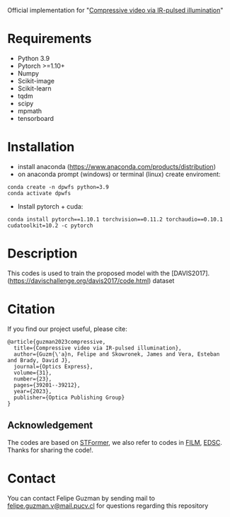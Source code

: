 Official implementation for "[Compressive video via IR-pulsed illumination](https://doi.org/10.1364/OE.506011)"

# Requirements

* Python 3.9
* Pytorch >=1.10+
* Numpy
* Scikit-image
* Scikit-learn
* tqdm
* scipy
* mpmath
* tensorboard

# Installation
- install anaconda (https://www.anaconda.com/products/distribution)
- on anaconda prompt (windows) or terminal (linux) create enviroment:
```
conda create -n dpwfs python=3.9
conda activate dpwfs
```
- Install pytorch + cuda:
```
conda install pytorch==1.10.1 torchvision==0.11.2 torchaudio==0.10.1 cudatoolkit=10.2 -c pytorch
```

# Description
This codes is used to train the proposed model with the [DAVIS2017].(https://davischallenge.org/davis2017/code.html) dataset



# Citation
If you find our project useful, please cite:

```
@article{guzman2023compressive,
  title={Compressive video via IR-pulsed illumination},
  author={Guzm{\'a}n, Felipe and Skowronek, James and Vera, Esteban and Brady, David J},
  journal={Optics Express},
  volume={31},
  number={23},
  pages={39201--39212},
  year={2023},
  publisher={Optica Publishing Group}
}
```


## Acknowledgement
The codes are based on [STFormer](https://github.com/ucaswangls/STFormer), 
we also refer to codes in [FILM](https://github.com/caffeinism/FiLM-pytorch), 
[EDSC](https://github.com/Xianhang/EDSC-pytorch). Thanks for sharing the code!.

# Contact
You can contact Felipe Guzman by sending mail to felipe.guzman.v@mail.pucv.cl for questions regarding this repository

